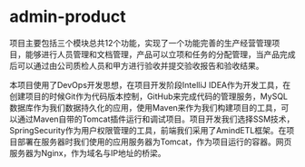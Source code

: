# admin-product

项目主要包括三个模块总共12个功能，实现了一个功能完善的生产经营管理项目，能够进行人员管理和文档管理，产品可以立项和任务的分配管理，当产品完成后可以通过由公司质检人员和甲方进行验收并提交验收报告和验收结果。


本项目使用了DevOps开发思想，在项目开发阶段IntelliJ IDEA作为开发工具，在创建项目的时候Git作为代码版本控制，GitHub来完成代码的管理服务，MySQL数据库作为我们数据持久化的应用，使用Maven来作为我们构建项目的工具，可以通过Maven自带的Tomcat插件运行和调试项目。项目开发我们选择SSM技术，SpringSecurity作为用户权限管理的工具，前端我们采用了AmindETL框架。在项目部署在服务器时我们使用的应用服务器为Tomcat，作为项目运行的容器。网页服务器为Nginx，作为域名与IP地址的桥梁。
